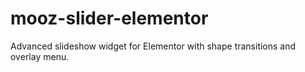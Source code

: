 # mooz-slider-elementor
Advanced slideshow widget for Elementor with shape transitions and overlay menu.
